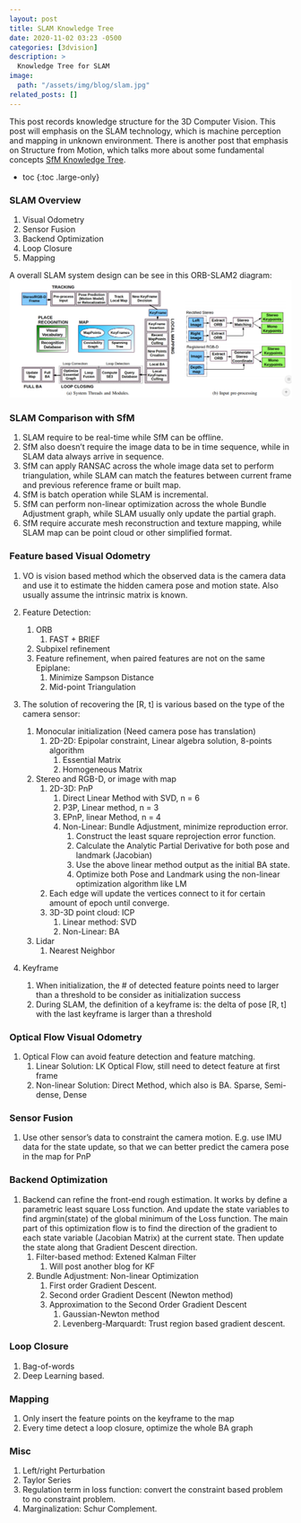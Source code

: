 ```yaml
---
layout: post
title: SLAM Knowledge Tree
date: 2020-11-02 03:23 -0500
categories: [3dvision]
description: >
  Knowledge Tree for SLAM
image:
  path: "/assets/img/blog/slam.jpg"
related_posts: []
---
```


This post records knowledge structure for the 3D Computer Vision. This post will emphasis on the SLAM technology, which is machine perception and mapping in unknown environment. There is another post that emphasis on Structure from Motion, which talks more about some fundamental concepts [SfM Knowledge Tree](/3dvision/2020-11-02-sfm-knowledge-tree/). 

* toc
{:toc .large-only}

### SLAM Overview
1. Visual Odometry
2. Sensor Fusion
3. Backend Optimization
4. Loop Closure
5. Mapping

A overall SLAM system design can be see in this ORB-SLAM2 diagram:
![ORB-SLAM](/assets/img/blog/orbslam.png)

### SLAM Comparison with SfM
1. SLAM require to be real-time while SfM can be offline.
2. SfM also doesn’t require the image data to be in time sequence, while in SLAM data always arrive in sequence.
3. SfM can apply RANSAC across the whole image data set to perform triangulation, while SLAM can match the features between current frame and previous reference frame or built map.
4. SfM is batch operation while SLAM is incremental. 
5. SfM can perform non-linear optimization across the whole Bundle Adjustment graph, while SLAM usually only update the partial graph.
6. SfM require accurate mesh reconstruction and texture mapping, while SLAM map can be point cloud or other simplified format.

### Feature based Visual Odometry
1. VO is vision based method which the observed data is the camera data and use it to estimate the hidden camera pose and motion state. Also usually assume the intrinsic matrix is known. 
2. Feature Detection:
	1. ORB
		1. FAST + BRIEF
	2. Subpixel refinement
	3. Feature refinement, when paired features are not on the same Epiplane: 
		1. Minimize Sampson Distance
		2. Mid-point Triangulation
		
3. The solution of recovering the [R, t] is various based on the type of the camera sensor:
	1. Monocular initialization (Need camera pose has translation)
		1. 2D-2D: Epipolar constraint, Linear algebra solution, 8-points algorithm
			1. Essential Matrix
			2. Homogeneous Matrix
	2. Stereo and RGB-D, or image with map
		1. 2D-3D: PnP
			1. Direct Linear Method with SVD, n = 6
			2. P3P, Linear method, n = 3
			3. EPnP, linear Method, n = 4
			4. Non-Linear: Bundle Adjustment, minimize reproduction error.
				1. Construct the least square reprojection error function. 
				2. Calculate the Analytic Partial Derivative for both pose and landmark (Jacobian)
				3. Use the above linear method output as the initial BA state. 
				4. Optimize both Pose and Landmark using the non-linear optimization algorithm like LM
        5. Each edge will update the vertices connect to it for certain amount of epoch until converge.
		2. 3D-3D point cloud: ICP
			1. Linear method: SVD
			2. Non-Linear: BA
	3. Lidar
		1. Nearest Neighbor
4. Keyframe
	1. When initialization, the # of detected feature points need to larger than a threshold to be consider as initialization success
	2. During SLAM, the definition of a keyframe is: the delta of pose [R, t] with the last keyframe is larger than a threshold

### Optical Flow Visual Odometry
1. Optical Flow can avoid feature detection and feature matching. 
	1. Linear Solution: LK Optical Flow, still need to detect feature at first frame
	2. Non-linear Solution: Direct Method, which also is BA. Sparse, Semi-dense, Dense

### Sensor Fusion
1. Use other sensor’s data to constraint the camera motion. E.g. use IMU data for the state update, so that we can better predict the camera pose in the map for PnP
	
### Backend Optimization
1. Backend can refine the front-end rough estimation. It works by define a parametric least square Loss function. And update the state variables to find argmin(state) of the global minimum of the Loss function. The main part of this optimization flow is to find the direction of the gradient to each state variable (Jacobian Matrix) at the current state. Then update the state along that Gradient Descent direction. 
	1. Filter-based method: Extened Kalman Filter
		1. Will post another blog for KF
	2. Bundle Adjustment: Non-linear Optimization
		1. First order Gradient Descent. 
		2. Second order Gradient Descent (Newton method)
		3. Approximation to the Second Order Gradient Descent
			1. Gaussian-Newton method
			2. Levenberg-Marquardt: Trust region based gradient descent. 

### Loop Closure
1. Bag-of-words
2. Deep Learning based. 

### Mapping 
1. Only insert the feature points on the keyframe to the map
2. Every time detect a loop closure, optimize the whole BA graph

### Misc
1. Left/right Perturbation 
2. Taylor Series
3. Regulation term in loss function: convert the constraint based problem to no constraint problem. 
4. Marginalization: Schur Complement. 